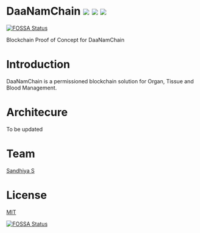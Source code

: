 # DaaNamChain ![](https://img.shields.io/badge/Project-Nam-ff69b4.svg) ![](https://img.shields.io/badge/Namchain-WIP-Blue.svg) ![](https://img.shields.io/badge/madeby-Ramaguru-blue.svg)
[![FOSSA Status](https://app.fossa.com/api/projects/git%2Bgithub.com%2FNamChain-Open-Initiative-Research-Lab%2FDaaNamchain-PoC.svg?type=shield)](https://app.fossa.com/projects/git%2Bgithub.com%2FNamChain-Open-Initiative-Research-Lab%2FDaaNamchain-PoC?ref=badge_shield)


Blockchain Proof of Concept for DaaNamChain

# Introduction
DaaNamChain is a permissioned blockchain solution for Organ, Tissue and Blood Management.

# Architecure
To be updated

# Team
[Sandhiya S](@Sandhiya-Sivakumar)

# License

[MIT](https://github.com/ramagururadhakrishnan/NamChain/blob/master/MIT)



[![FOSSA Status](https://app.fossa.com/api/projects/git%2Bgithub.com%2FNamChain-Open-Initiative-Research-Lab%2FDaaNamchain-PoC.svg?type=large)](https://app.fossa.com/projects/git%2Bgithub.com%2FNamChain-Open-Initiative-Research-Lab%2FDaaNamchain-PoC?ref=badge_large)